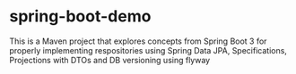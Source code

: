 # spring-boot-demo
This is a Maven project that explores concepts from Spring Boot 3 for properly implementing respositories using Spring Data JPA, Specifications, Projections with DTOs and DB versioning using flyway
